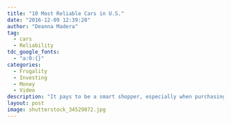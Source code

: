 ```yaml
---
title: "10 Most Reliable Cars in U.S."
date: "2016-12-09 12:39:28"
author: "Deanna Madera"
tag:
  - cars
  - Reliability
tdc_google_fonts:
  - "a:0:{}"
categories:
  - Frugality
  - Investing
  - Money
  - Video
description: "It pays to be a smart shopper, especially when purchasing a car. Make sure you check out the most reliable cars before heading out to the dealership. So which cars made the top 10 according to Consumer Reports?"
layout: post
image: shutterstock_34529872.jpg
---
```


<div wibbitz="wbtz-static-embed" wibbitz-autoplay="true" wibbitz-clip-id="be499cf29120440ae89c7be01a91fae1b" wibbitz-next="auto"></div><script>(function(d, s, id) {
	if (d.getElementById(id)) return;
	var js = d.createElement(s); js.id = id;
	js.src = '//cdn4.wibbitz.com/static.js';
	d.getElementsByTagName('body')[0].appendChild(js);
}(document, 'script', 'wibbitz-static-embed'));</script>
